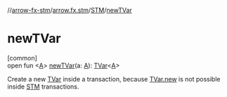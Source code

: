 //[arrow-fx-stm](../../../index.md)/[arrow.fx.stm](../index.md)/[STM](index.md)/[newTVar](new-t-var.md)

# newTVar

[common]\
open fun &lt;[A](new-t-var.md)&gt; [newTVar](new-t-var.md)(a: [A](new-t-var.md)): [TVar](../-t-var/index.md)&lt;[A](new-t-var.md)&gt;

Create a new [TVar](../-t-var/index.md) inside a transaction, because [TVar.new](../-t-var/-companion/new.md) is not possible inside [STM](index.md) transactions.
